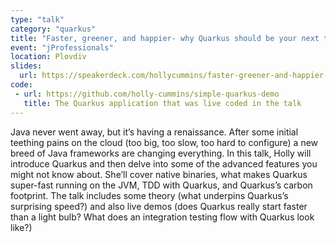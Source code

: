 ```yaml
---
type: "talk"
category: "quarkus"
title: "Faster, greener, and happier- why Quarkus should be your next tech stack"
event: "jProfessionals"
location: Plovdiv
slides:
  url: https://speakerdeck.com/hollycummins/faster-greener-and-happier-why-quarkus-should-be-your-next-tech-stack-4d183c82-b18c-4ea1-a394-15fa07311f49
code: 
 - url: https://github.com/holly-cummins/simple-quarkus-demo
   title: The Quarkus application that was live coded in the talk
---
```

Java never went away, but it’s having a renaissance. After some initial teething pains on the cloud (too big, too slow, too hard to configure) a new breed of Java frameworks are changing everything. In this talk, Holly will introduce Quarkus and then delve into some of the advanced features you might not know about. She’ll cover native binaries, what makes Quarkus super-fast running on the JVM, TDD with Quarkus, and Quarkus’s carbon footprint. The talk includes some theory (what underpins Quarkus’s surprising speed?) and also live demos (does Quarkus really start faster than a light bulb? What does an integration testing flow with Quarkus look like?) 